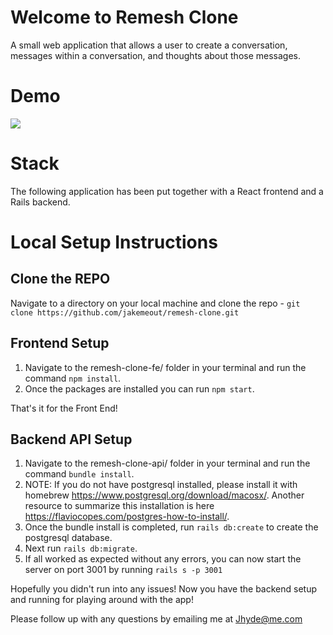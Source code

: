 # Welcome to Remesh Clone

A small web application that allows a user to create a conversation, messages within a conversation, and thoughts about those messages.

# Demo
![](remeshDemo.gif)

# Stack

The following application has been put together with a React frontend and a Rails backend.

# Local Setup Instructions

## Clone the REPO
Navigate to a directory on your local machine and clone the repo - `git clone https://github.com/jakemeout/remesh-clone.git`

## Frontend Setup

1. Navigate to the remesh-clone-fe/ folder in your terminal and run the command `npm install`.
2. Once the packages are installed you can run `npm start`.

That's it for the Front End!

## Backend API Setup

1. Navigate to the remesh-clone-api/ folder in your terminal and run the command `bundle install`.
2. NOTE: If you do not have postgresql installed, please install it with homebrew https://www.postgresql.org/download/macosx/. Another resource to summarize this installation is here https://flaviocopes.com/postgres-how-to-install/.
3. Once the bundle install is completed, run `rails db:create` to create the postgresql database.
4. Next run `rails db:migrate`.
5. If all worked as expected without any errors, you can now start the server on port 3001 by running `rails s -p 3001`

Hopefully you didn't run into any issues! Now you have the backend setup and running for playing around with the app!

Please follow up with any questions by emailing me at [Jhyde@me.com](mailto:jhyde@me.com)